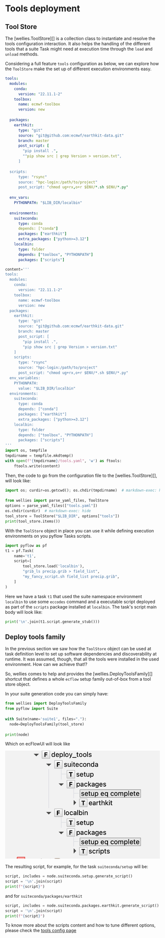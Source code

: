 # Tools deployment

## Tool Store

The [wellies.ToolStore][] is a collection class to instantiate and resolve 
the tools configuration interaction. It also helps the handling of the different 
tools that a suite Task might need at execution time through the `load` and 
`unload` methods.

Considering a full feature `tools` configuration as below, we can explore how 
the `ToolStore` make the set up of different execution environments easy.

```yaml title="tools.yaml"
tools:
  modules:
    conda:
      version: "22.11.1-2"
    toolbox:
      name: ecmwf-toolbox
      version: new

  packages:
    earthkit:
      type: "git"
      source: "git@github.com:ecmwf/earthkit-data.git"
      branch: master
      post_script: [
        "pip install .",
        ""pip show src | grep Version > version.txt",
      ]

  scripts:
      type: "rsync"
      source: "hpc-login:/path/to/project"
      post_script: "chmod ug+rx,o+r $ENV/*.sh $ENV/*.py"

  env_vars:
    PYTHONPATH: "$LIB_DIR/localbin"

  environments:
    suiteconda:
      type: conda
      depends: ["conda"]
      packages: ["earthkit"]
      extra_packages: ["python>=3.12"]
    localbin:
      type: folder
      depends: ["toolbox", "PYTHONPATH"]
      packages: ["scripts"]
```

```python exec="true" session="deploy_tools"
content='''
tools:
  modules:
    conda:
      version: "22.11.1-2"
    toolbox:
      name: ecmwf-toolbox
      version: new
  packages:
    earthkit:
      type: "git"
      source: "git@github.com:ecmwf/earthkit-data.git"
      branch: master
      post_script: [
        "pip install .",
        "pip show src | grep Version > version.txt"
    ]
    scripts:
      type: "rsync"
      source: "hpc-login:/path/to/project"
      post_script: "chmod ug+rx,o+r $ENV/*.sh $ENV/*.py"
  env_variables:
    PYTHONPATH: 
      value: "$LIB_DIR/localbin"
  environments:
    suiteconda:
      type: conda
      depends: ["conda"]
      packages: ["earthkit"]
      extra_packages: ["python>=3.12"]
    localbin:
      type: folder
      depends: ["toolbox", "PYTHONPATH"]
      packages: ["scripts"]
'''
import os, tempfile
tmpdirname = tempfile.mkdtemp()
with open(f"{tmpdirname}/tools.yaml", 'w') as ftools:
    ftools.write(content)
```

Then, the code to go from the configuration file to the [wellies.ToolStore][], 
will look like:

```python exec="true" source="above" result="python" session="deploy_tools"
import os; curdir=os.getcwd(); os.chdir(tmpdirname)  # markdown-exec: hide

from wellies import parse_yaml_files, ToolStore
options = parse_yaml_files(["tools.yaml"])
os.chdir(curdir)  # markdown-exec: hide
tool_store = ToolStore("$LIB_DIR", options["tools"])
print(tool_store.items())
```

With the `ToolStore` object in place you can use it while defining execution 
environments on you pyflow Tasks scripts.

```python exec="true" source="above" session="deploy_tools"
import pyflow as pf
t1 = pf.Task(
    name='t1',
    script=[
        tool_store.load('localbin'),
        "grib_ls precip.grib > field_list",
        "my_fancy_script.sh field_list precip.grib",
    ]
)
```

Here we have a task `t1` that used the suite namespace environment `localbin` 
to use some `eccodes` command and a executable script deployed as part of the 
`scripts` package installed at `localbin`. The task's script main body will 
look like:

```python exec="true" session="deploy_tools" result="shell"
print('\n'.join(t1.script.generate_stub()))
```

## Deploy tools family

In the previous section we saw how the `ToolStore` object can be used at task 
definition level to set up software dependencies and discoverability at 
runtime. It was assumed, though, that all the tools were installed 
in the used environment. How can we achieve that!?

So, wellies comes to help and provides the [wellies.DeployToolsFamily][] shortcut 
that defines a whole `ecflow` setup family out-of-box from a tool store object.

In your suite generation code you can simply have:

```python exec="true" source="above" session="deploy_tools" result="shell"
from wellies import DeployToolsFamily
from pyflow import Suite

with Suite(name='suite1', files="."):
  node=DeployToolsFamily(tool_store)

print(node)
```

Which on ecFlowUI will look like

![DeployToolsFamily](../img/deploy_tools_family.png)

The resulting script, for example, for the task `suiteconda/setup` will be:

```python exec="true" title="suiteconda.ecf" session="deploy_tools" result="shell"
script, includes = node.suiteconda.setup.generate_script()
script = '\n'.join(script)
print(f"{script}")
```

and for `suiteconda/packages/earthkit`

```python exec="true" title="earthkit.ecf" session="deploy_tools" result="shell"
script, includes = node.suiteconda.packages.earthkit.generate_script()
script = '\n'.join(script)
print(f"{script}")
```

To know more about the scripts content and how to tune different options, please 
check the [tools config page](tools_config.md)
